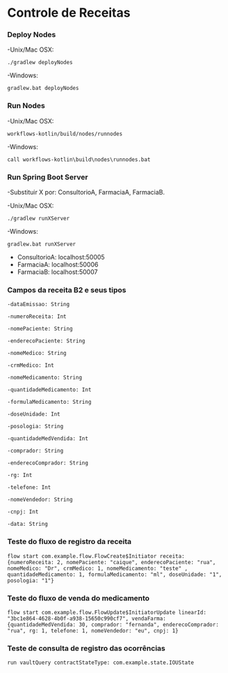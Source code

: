 # Controle de Receitas

### Deploy Nodes

-Unix/Mac OSX: 
```
./gradlew deployNodes
```
-Windows:
```
gradlew.bat deployNodes
```

### Run Nodes

-Unix/Mac OSX: 
```
workflows-kotlin/build/nodes/runnodes
```
-Windows:
```
call workflows-kotlin\build\nodes\runnodes.bat
```

### Run Spring Boot Server

-Substituir X por: ConsultorioA, FarmaciaA, FarmaciaB.

-Unix/Mac OSX: 
```
./gradlew runXServer
```
-Windows:
```
gradlew.bat runXServer
```

- ConsultorioA: localhost:50005
- FarmaciaA: localhost:50006
- FarmaciaB: localhost:50007

### Campos da receita B2 e seus tipos

```
-dataEmissao: String

-numeroReceita: Int

-nomePaciente: String

-enderecoPaciente: String

-nomeMedico: String

-crmMedico: Int

-nomeMedicamento: String

-quantidadeMedicamento: Int

-formulaMedicamento: String

-doseUnidade: Int

-posologia: String

-quantidadeMedVendida: Int

-comprador: String

-enderecoComprador: String

-rg: Int

-telefone: Int

-nomeVendedor: String

-cnpj: Int

-data: String
```

### Teste do fluxo de registro da receita
```
flow start com.example.flow.FlowCreate$Initiator receita:{numeroReceita: 2, nomePaciente: "caique", enderecoPaciente: "rua", nomeMedico: "Dr", crmMedico: 1, nomeMedicamento: "teste" , quantidadeMedicamento: 1, formulaMedicamento: "ml", doseUnidade: "1", posologia: "1"}
```

### Teste do fluxo de venda do medicamento
```
flow start com.example.flow.FlowUpdate$InitiatorUpdate linearId: "3bc1e864-4628-4b0f-a938-15650c990cf7", vendaFarma:{quantidadeMedVendida: 30, comprador: "fernanda", enderecoComprador: "rua", rg: 1, telefone: 1, nomeVendedor: "eu", cnpj: 1}
```

### Teste de consulta de registro das ocorrências
```
run vaultQuery contractStateType: com.example.state.IOUState